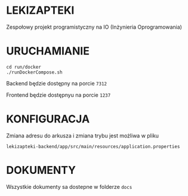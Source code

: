 # LEKIZAPTEKI
Zespołowy projekt programistyczny na IO (Inżynieria Oprogramowania)

# URUCHAMIANIE
```
cd run/docker
./runDockerCompose.sh
```

Backend będzie dostępny na porcie `7312`

Frontend będzie dostępnyu na porcie `1237`

# KONFIGURACJA 
Zmiana adresu do arkusza i zmiana trybu jest możliwa w pliku 

`lekizapteki-backend/app/src/main/resources/application.properties`

# DOKUMENTY
Wszystkie dokumenty sa dostepne w folderze `docs`
